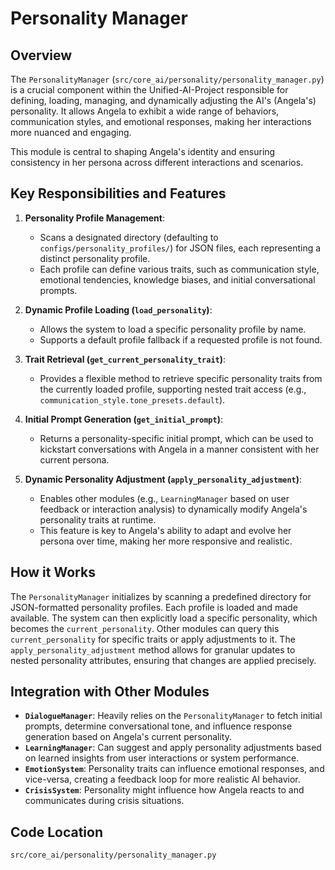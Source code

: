 # Personality Manager

## Overview

The `PersonalityManager` (`src/core_ai/personality/personality_manager.py`) is a crucial component within the Unified-AI-Project responsible for defining, loading, managing, and dynamically adjusting the AI's (Angela's) personality. It allows Angela to exhibit a wide range of behaviors, communication styles, and emotional responses, making her interactions more nuanced and engaging.

This module is central to shaping Angela's identity and ensuring consistency in her persona across different interactions and scenarios.

## Key Responsibilities and Features

1.  **Personality Profile Management**: 
    *   Scans a designated directory (defaulting to `configs/personality_profiles/`) for JSON files, each representing a distinct personality profile.
    *   Each profile can define various traits, such as communication style, emotional tendencies, knowledge biases, and initial conversational prompts.

2.  **Dynamic Profile Loading (`load_personality`)**: 
    *   Allows the system to load a specific personality profile by name.
    *   Supports a default profile fallback if a requested profile is not found.

3.  **Trait Retrieval (`get_current_personality_trait`)**: 
    *   Provides a flexible method to retrieve specific personality traits from the currently loaded profile, supporting nested trait access (e.g., `communication_style.tone_presets.default`).

4.  **Initial Prompt Generation (`get_initial_prompt`)**: 
    *   Returns a personality-specific initial prompt, which can be used to kickstart conversations with Angela in a manner consistent with her current persona.

5.  **Dynamic Personality Adjustment (`apply_personality_adjustment`)**: 
    *   Enables other modules (e.g., `LearningManager` based on user feedback or interaction analysis) to dynamically modify Angela's personality traits at runtime.
    *   This feature is key to Angela's ability to adapt and evolve her persona over time, making her more responsive and realistic.

## How it Works

The `PersonalityManager` initializes by scanning a predefined directory for JSON-formatted personality profiles. Each profile is loaded and made available. The system can then explicitly load a specific personality, which becomes the `current_personality`. Other modules can query this `current_personality` for specific traits or apply adjustments to it. The `apply_personality_adjustment` method allows for granular updates to nested personality attributes, ensuring that changes are applied precisely.

## Integration with Other Modules

-   **`DialogueManager`**: Heavily relies on the `PersonalityManager` to fetch initial prompts, determine conversational tone, and influence response generation based on Angela's current personality.
-   **`LearningManager`**: Can suggest and apply personality adjustments based on learned insights from user interactions or system performance.
-   **`EmotionSystem`**: Personality traits can influence emotional responses, and vice-versa, creating a feedback loop for more realistic AI behavior.
-   **`CrisisSystem`**: Personality might influence how Angela reacts to and communicates during crisis situations.

## Code Location

`src/core_ai/personality/personality_manager.py`

